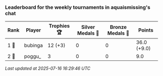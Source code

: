 ### Leaderboard for the weekly tournaments in aquaismissing's chat
| Rank | Player | Trophies 🏆 | Silver Medals 🥈 | Bronze Medals 🥉 | Points |
|------|--------|-------------|------------------|------------------|--------|
| 1 🥇 | bubinga | 12 (+3) | 0 | 0 | 36.0 (+9.0) |
| 2 🥈 | poggu_ | 3 | 0 | 0 | 9.0 |

_Last updated at 2025-07-16 16:29:46 UTC_